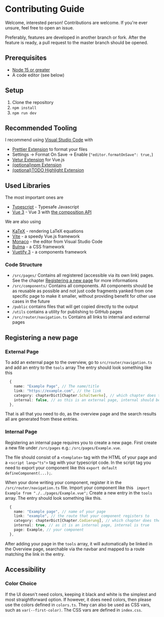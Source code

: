 # Contributing Guide

Welcome, interested person! Contributions are welcome. If you're ever unsure, feel free to open an issue.

Preferably, features are developed in another branch or fork. After the feature is ready, a pull request to the master branch should be opened.

## Prerequisites

- [Node 15 or greater](https://nodejs.org/en/)
- A code editor (see below)

## Setup

1. Clone the repository
2. `npm install`
3. `npm run dev`

## Recommended Tooling

I recommend using [Visual Studio Code](https://code.visualstudio.com/) with

- [Prettier Extension](https://marketplace.visualstudio.com/items?itemName=esbenp.prettier-vscode) to format your files
- Settings &rarr; Format On Save &rarr; Enable (`"editor.formatOnSave": true,`)
- [Vetur Extension](https://marketplace.visualstudio.com/items?itemName=octref.vetur) for Vue.js
- [(optional)npm Extension](https://marketplace.visualstudio.com/items?itemName=eg2.vscode-npm-script)
- [(optional)TODO Highlight Extension](https://marketplace.visualstudio.com/items?itemName=wayou.vscode-todo-highlight)

## Used Libraries

The most important ones are

- [Typescript](https://www.typescriptlang.org/) - Typesafe Javascript
- [Vue 3](https://github.com/vuejs/vue-next/) - Vue 3 with [the composition API](https://vue-composition-api-rfc.netlify.app/api.html)

We are also using

- [KaTeX](https://katex.org/) - rendering LaTeX equations
- [Vite](https://github.com/vuejs/vite) - a speedy Vue.js framework
- [Monaco](https://microsoft.github.io/monaco-editor/) - the editor from Visual Studio Code
- [Bulma](https://bulma.io/) - a CSS framework
- [Vuetify 3](https://next.vuetifyjs.com/en/components/app-bars/) - a components framework

### Code Structure

- `/src/pages/` Contains all registered (accessible via its own link) pages. See the chapter [Registering a new page](#registering-a-new-page) for more informations
- `/src/components/` Contains all components. All components should be as reusable as possible and not just code fragments yanked from one specific page to make it smaller, without providing benefit for other use cases in the future
- `/public` contains files that will get copied directly to the output
- `/utils` contains a utility for publishing to GitHub pages
- `/src/router/navigation.ts` Contains all links to internal and external pages

## Registering a new page

### External Page

To add an external page to the overview, go to `src/router/navigation.ts` and add an entry to the `tools` array
The entry should look something like this

```ts
  {
    name: "Example Page", // The name/title
    link: "https://example.com", // the link
    category: chapterDict[Chapter.Schaltwerke], // which chapter does the page belong to
    internal: false, // as this is an external page, internal should be false
  },
```

That is all that you need to do, as the overview page and the search results all are generated from these entries.

### Internal Page

Registering an internal page requires you to create a new page.
First create a new file under `/src/pages` e.g.: `/src/pages/Example.vue`.

The file should consist of a `<template>` tag with the HTML of your page and a `<script lang="ts">` tag with your typescript code. In the script tag you need to export your component like this `export default defineComponent(...);`.

When your done writing your component, register it in the `/src/router/navigation.ts` file.
Import your component like this ` import Example from "./../pages/Example.vue";`
Create a new entry in the `tools` array. The entry should look something like this.

```ts
  {
    name: "Example page", // name of your page
    link: "example", // the route that your component registers to
    category: chapterDict[Chapter.Codierung], // which chapter does the page belong to
    internal: true, // as it is an internal page, internal is true
    page: Example, // your component
  },
```

After adding your page in the `tools` array, it will automatically be linked in the Overview page, searchable via the navbar and mapped to a route matching the link in the entry.

## Accessibility

### Color Choice

If the UI doesn't need colors, keeping it black and white is the simplest and most straightforward option. If however, it does need colors, then please use the colors defined in `colors.ts`.
They can also be used as CSS vars, such as `var(--first-color)`. The CSS vars are defined in `index.css`.
